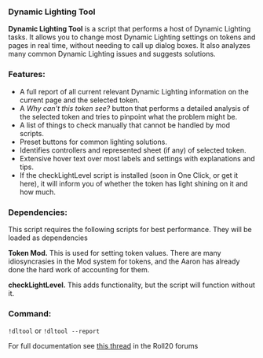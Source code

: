 ### Dynamic Lighting Tool
**Dynamic Lighting Tool** is a script that performs a host of Dynamic Lighting tasks. It allows you to change most Dynamic Lighting settings on tokens and pages in real time, without needing to call up dialog boxes. It also analyzes many common Dynamic Lighting issues and suggests solutions.


### Features:
 - A full report of all current relevant Dynamic Lighting information on the current page and the selected token.
 - A *Why can't this token see?* button that performs a detailed analysis of the selected token and tries to pinpoint what the problem might be.
 - A list of things to check manually that cannot be handled by mod scripts.
 - Preset buttons for common lighting solutions.
 - Identifies controllers and represented sheet (if any) of selected token.
 - Extensive hover text over most labels and settings with explanations and tips.
 - If the checkLightLevel script is installed (soon in One Click, or get it here), it will inform you of whether the token has light shining on it and how much.


### Dependencies:
This script requires the following scripts for best performance. They will be loaded as dependencies

**Token Mod.** This is used for setting token values. There are many idiosyncrasies in the Mod system for tokens, and the Aaron has already done the hard work of accounting for them.

**checkLightLevel.** This adds functionality, but the script will function without it.


### Command:
`!dltool` or `!dltool --report`

For full documentation see [this thread](https://app.roll20.net/forum/post/11316788/script-dltool-a-dynamic-lighting-control-panel-and-troubleshooter) in the Roll20 forums
